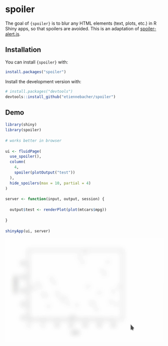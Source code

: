 
# spoiler


The goal of `{spoiler}` is to blur any HTML elements (text, plots, etc.) in R Shiny apps, so that spoilers are avoided. This is an adaptation of [spoiler-alert.js](https://github.com/joshbuddy/spoiler-alert).

## Installation

You can install `{spoiler}` with:

```r
install.packages("spoiler")
```

Install the development version with:

``` r
# install.packages("devtools")
devtools::install_github("etiennebacher/spoiler")
```

## Demo

``` r
library(shiny)
library(spoiler)

# works better in browser

ui <- fluidPage(
  use_spoiler(),
  column(
    4,
    spoiler(plotOutput("test"))
  ),
  hide_spoilers(max = 10, partial = 4)
)

server <- function(input, output, session) {
  
  output$test <- renderPlot(plot(mtcars$mpg))
  
}

shinyApp(ui, server)
```

![](demo.gif)
